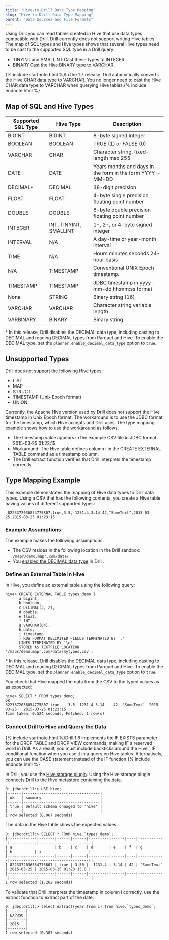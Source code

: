 ```yaml
---
title: "Hive-to-Drill Data Type Mapping"
slug: "Hive-to-Drill Data Type Mapping"
parent: "Data Sources and File Formats"
---
```

Using Drill you can read tables created in Hive that use data types compatible with Drill. Drill currently does not support writing Hive tables. The map of SQL types and Hive types shows that several Hive types need to be cast to the supported SQL type in a Drill query:

* TINYINT and SMALLINT
   Cast these types to INTEGER.
* BINARY
  Cast the Hive BINARY type to VARCHAR.

{% include startnote.html %}In the 1.7 release, Drill automatically converts the Hive CHAR data type to VARCHAR. You no longer need to cast the Hive CHAR data type to VARCHAR when querying Hive tables.{% include endnote.html %}


## Map of SQL and Hive Types
<!-- See DRILL-1570 -->

| Supported SQL Type | Hive Type              | Description                                                |
|--------------------|------------------------|------------------------------------------------------------|
| BIGINT             | BIGINT                 | 8-byte signed integer                                      |
| BOOLEAN            | BOOLEAN                | TRUE (1) or FALSE (0)                                      |
| VARCHAR            | CHAR                   | Character string, fixed-length max 255                     |
| DATE               | DATE                   | Years months and days in the form in the form YYYY-­MM-­DD |
| DECIMAL*           | DECIMAL                | 38-digit precision                                         |
| FLOAT              | FLOAT                  | 4-byte single precision floating point number              |
| DOUBLE             | DOUBLE                 | 8-byte double precision floating point number              |
| INTEGER            | INT, TINYINT, SMALLINT | 1-, 2-, or 4-byte signed integer                           |
| INTERVAL           | N/A                    | A day-time or year-month interval                          |
| TIME               | N/A                    | Hours minutes seconds 24-hour basis                        |
| N/A                | TIMESTAMP              | Conventional UNIX Epoch timestamp.                         |
| TIMESTAMP          | TIMESTAMP              | JDBC timestamp in yyyy-mm-dd hh:mm:ss format               |
| None               | STRING                 | Binary string (16)                                         |
| VARCHAR            | VARCHAR                | Character string variable length                           |
| VARBINARY          | BINARY                 | Binary string                                              |

\* In this release, Drill disables the DECIMAL data type, including casting to DECIMAL and reading DECIMAL types from Parquet and Hive. To enable the DECIMAL type, set the `planner.enable_decimal_data_type` option to `true`.

## Unsupported Types
Drill does not support the following Hive types:

* LIST
* MAP
* STRUCT
* TIMESTAMP (Unix Epoch format)
* UNION

Currently, the Apache Hive version used by Drill does not support the Hive timestamp in Unix Epoch format. The workaround is to use the JDBC format for the timestamp, which Hive accepts and Drill uses. The type mapping example shows how to use the workaround as follows.

* The timestamp value appears in the example CSV file in JDBC format: 2015-03-25 01:23:15.
* Workaround: The Hive table defines column i in the CREATE EXTERNAL TABLE command as a timestamp column.
* The Drill extract function verifies that Drill interprets the timestamp correctly.

## Type Mapping Example
This example demonstrates the mapping of Hive data types to Drill data types. Using a CSV that has the following contents, you create a Hive table having values of different supported types:

     8223372036854775807,true,3.5,-1231.4,3.14,42,"SomeText",2015-03-25,2015-03-25 01:23:15

### Example Assumptions
The example makes the following assumptions:

* The CSV resides in the following location in the Drill sandbox: `/mapr/demo.mapr.com/data/`
* You [enabled the DECIMAL data type]({{site.baseurl}}/docs/supported-data-types/#enabling-the-decimal-type) in Drill.

### Define an External Table in Hive

In Hive, you define an external table using the following query:

    hive> CREATE EXTERNAL TABLE types_demo (
          a bigint,
          b boolean,
          c DECIMAL(3, 2),
          d double,
          e float,
          f INT,
          g VARCHAR(64),
          h date,
          i timestamp
          ) ROW FORMAT DELIMITED FIELDS TERMINATED BY ','
          LINES TERMINATED BY '\n'
          STORED AS TEXTFILE LOCATION '/mapr/demo.mapr.com/data/mytypes.csv';

\* In this release, Drill disables the DECIMAL data type, including casting to DECIMAL and reading DECIMAL types from Parquet and Hive. To enable the DECIMAL type, set the `planner.enable_decimal_data_type` option to `true`.

You check that Hive mapped the data from the CSV to the typed values as as expected:

    hive> SELECT * FROM types_demo;
    OK
    8223372036854775807	true	3.5	-1231.4	3.14	42	"SomeText"	2015-03-25   2015-03-25 01:23:15
    Time taken: 0.524 seconds, Fetched: 1 row(s)

### Connect Drill to Hive and Query the Data

{% include startnote.html %}Drill 1.8 implements the IF EXISTS parameter for the DROP TABLE and DROP VIEW commands, making IF a reserved word in Drill. As a result, you must include backticks around the Hive \``IF`` conditional function when you use it in a query on Hive tables. Alternatively, you can use the CASE statement instead of the IF function.{% include endnote.html %}

In Drill, you use the [Hive storage plugin]({{site.baseurl}}/docs/hive-storage-plugin). Using the Hive storage plugin connects Drill to the Hive metastore containing the data.
	
	0: jdbc:drill:> USE hive;
	|------|----------------------------------|
	| ok   | summary                          |
	|------|----------------------------------|
	| true | Default schema changed to 'hive' |
	|------|----------------------------------|
	1 row selected (0.067 seconds)
	
The data in the Hive table shows the expected values.
	
	0: jdbc:drill:> SELECT * FROM hive.`types_demo`;
	|---------------------|------|------|---------|------|----|------------|------------|-----------------------|
	| a                   | b    | c    | d       | e    | f  | g          | h          | i                     |
	|---------------------|------|------|---------|------|----|------------|------------|-----------------------|
	| 8223372036854775807 | true | 3.50 | -1231.4 | 3.14 | 42 | "SomeText" | 2015-03-25 | 2015-03-25 01:23:15.0 |
	|---------------------|------|------|---------|------|----|------------|------------|-----------------------|
	1 row selected (1.262 seconds)
	
To validate that Drill interprets the timestamp in column i correctly, use the extract function to extract part of the date:

    0: jdbc:drill:> select extract(year from i) from hive.`types_demo`;
    |--------|
    | EXPR$0 |
    |--------|
    | 2015   |
    |--------|
    1 row selected (0.387 seconds)
